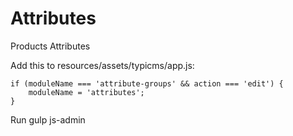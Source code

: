 # Attributes
Products Attributes

Add this to resources/assets/typicms/app.js:

    if (moduleName === 'attribute-groups' && action === 'edit') {
        moduleName = 'attributes';
    }

Run 
gulp js-admin